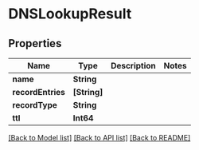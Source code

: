 # DNSLookupResult

## Properties
Name | Type | Description | Notes
------------ | ------------- | ------------- | -------------
**name** | **String** |  | 
**recordEntries** | **[String]** |  | 
**recordType** | **String** |  | 
**ttl** | **Int64** |  | 

[[Back to Model list]](../README.md#documentation-for-models) [[Back to API list]](../README.md#documentation-for-api-endpoints) [[Back to README]](../README.md)


